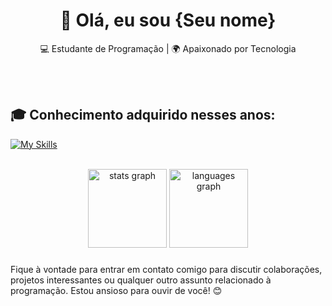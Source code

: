 <h1 align="center">👋 Olá, eu sou {Seu nome}</h1>

<p align="center">
  💻 Estudante de Programação | 🌍 Apaixonado por Tecnologia
</p><br><br>


## 🎓 Conhecimento adquirido nesses anos:
[![My Skills](https://skillicons.dev/icons?i=python,javascript,html,css,tailwind)](https://skillicons.dev)<br><br>

<div align="center">
  <img src="https://github-readme-stats.vercel.app/api?username=Abnnerr&hide_title=false&hide_rank=false&show_icons=true&include_all_commits=true&count_private=true&disable_animations=false&theme=dracula&locale=en&hide_border=false" height="126" alt="stats graph"  />
  <img src="https://github-readme-stats.vercel.app/api/top-langs?username=Abnnerr&locale=en&hide_title=false&layout=compact&card_width=320&langs_count=5&theme=dracula&hide_border=false" height="126" alt="languages graph"  />
</div>

###

Fique à vontade para entrar em contato comigo para discutir colaborações, projetos interessantes ou qualquer outro assunto relacionado à programação. Estou ansioso para ouvir de você! 😊 <br><br>

